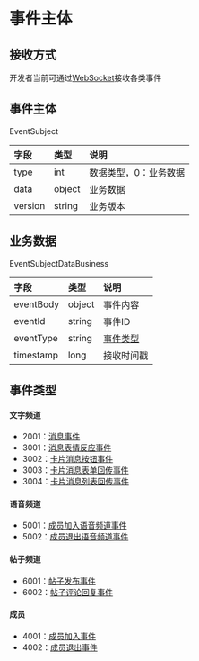 # 事件主体

## 接收方式

开发者当前可通过[WebSocket](./websocket.md)接收各类事件

## 事件主体

EventSubject

|字段|类型|说明|
|:---------------|:-----|:---------------|
|type|int|数据类型，0：业务数据|
|data|object|业务数据|
|version|string|业务版本|

## 业务数据

EventSubjectDataBusiness

|字段|类型|说明|
|:---------------|:-----|:---------------|
|eventBody|object|事件内容|
|eventId|string|事件ID|
|eventType|string|[事件类型](#事件类型)|
|timestamp|long|接收时间戳|

## 事件类型

#### 文字频道

- 2001：[消息事件](./channel-text.md#消息事件)
- 3001：[消息表情反应事件](./channel-text.md#消息表情反应事件)
- 3002：[卡片消息按钮事件](./channel-text.md#卡片消息按钮事件)
- 3003：[卡片消息表单回传事件](./channel-text.md#卡片消息表单回传事件)
- 3004：[卡片消息列表回传事件](./channel-text.md#卡片消息列表回传事件)

#### 语音频道

- 5001：[成员加入语音频道事件](./channel-voice.md#成员加入语音频道事件)
- 5002：[成员退出语音频道事件](./channel-voice.md#成员退出语音频道事件)

#### 帖子频道

- 6001：[帖子发布事件](./channel-article.md#帖子发布事件)
- 6002：[帖子评论回复事件](./channel-article.md#帖子评论回复事件)

#### 成员

- 4001：[成员加入事件](./member.md#成员加入事件)
- 4002：[成员退出事件](./member.md#成员退出事件)

<!-- #### 私信

- 1001：[私信事件](./personal.md#私信事件) -->

